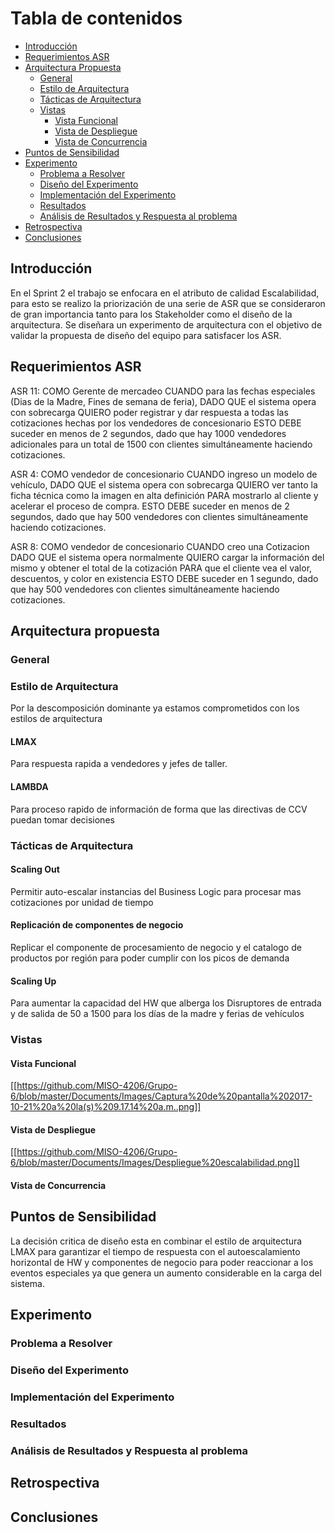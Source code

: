 # Tabla de contenidos
- [Introducción](#introducción)
- [Requerimientos ASR](#requerimientos-asr)
 - [Arquitectura Propuesta](#arquitectura-propuesta)
   - [General](#general)
   - [Estilo de Arquitectura](#estilo-de-arquitectura)
   - [Tácticas de Arquitectura](#tácticas-de-arquitectura)
    - [Vistas](#vistas)
      - [Vista Funcional](#vista-funcional)
      - [Vista de Despliegue](#vista-de-despliegue)
      - [Vista de Concurrencia](#vista-de-concurrencia)
- [Puntos de Sensibilidad](#puntos-de-sensibilidad)
 - [Experimento](#experimento)
   - [Problema a Resolver](#problema-a-resolver)
   - [Diseño del Experimento](#diseño-del-experimento)
   - [Implementación del Experimento](#implementación-del-experimento)
   - [Resultados](#resultados)
   - [Análisis de Resultados y Respuesta al problema](#análisis-de-resultados-y-respuesta-al-problema)
- [Retrospectiva](#retrospectiva)
- [Conclusiones](#conclusiones)




## Introducción

En el Sprint 2 el trabajo se enfocara en el atributo de calidad Escalabilidad, para esto se realizo la priorización de una serie de ASR que se consideraron de gran importancia tanto para los Stakeholder como el diseño de la arquitectura. Se diseñara un experimento de arquitectura con el objetivo de validar la propuesta de diseño del equipo para satisfacer los ASR.

## Requerimientos ASR

ASR 11: COMO Gerente de mercadeo CUANDO para las fechas especiales (Dias de la Madre, Fines de semana de feria), DADO QUE el sistema opera con sobrecarga QUIERO poder registrar y dar respuesta a todas las cotizaciones hechas por los vendedores de concesionario ESTO DEBE suceder en menos de 2 segundos, dado que hay 1000 vendedores adicionales para un total de 1500 con clientes simultáneamente haciendo cotizaciones. 


ASR 4: COMO vendedor de concesionario CUANDO ingreso un modelo de vehículo, DADO QUE el sistema opera con sobrecarga QUIERO ver tanto la ficha técnica como la imagen en alta definición PARA mostrarlo al cliente y acelerar el proceso de compra. ESTO DEBE suceder en menos de 2 segundos, dado que hay 500 vendedores con clientes simultáneamente haciendo cotizaciones. 

ASR 8: COMO vendedor de concesionario CUANDO creo una Cotizacion DADO QUE el sistema opera normalmente QUIERO cargar la información del mismo y obtener el total de la cotización PARA que el cliente vea el valor, descuentos, y color en existencia ESTO DEBE suceder en 1 segundo, dado que hay 500 vendedores con clientes simultáneamente haciendo cotizaciones. 

## Arquitectura propuesta

### General

### Estilo de Arquitectura
Por la descomposición dominante ya estamos comprometidos con los estilos de arquitectura

#### LMAX 
Para respuesta rapida a vendedores y jefes de taller.

#### LAMBDA 
Para proceso rapido de información de forma que las directivas de CCV puedan tomar decisiones 

### Tácticas de Arquitectura

#### Scaling Out 
Permitir auto-escalar instancias del Business Logic para procesar mas cotizaciones por unidad de tiempo 

#### Replicación de componentes de negocio
Replicar el componente de procesamiento de negocio y el catalogo de productos por región para poder cumplir con los picos de demanda

#### Scaling Up
Para aumentar la capacidad del HW que alberga los Disruptores de entrada y de salida de 50 a 1500 para los días de la madre y ferias de vehículos

### Vistas

#### Vista Funcional

[[https://github.com/MISO-4206/Grupo-6/blob/master/Documents/Images/Captura%20de%20pantalla%202017-10-21%20a%20la(s)%209.17.14%20a.m..png]]

#### Vista de Despliegue

[[https://github.com/MISO-4206/Grupo-6/blob/master/Documents/Images/Despliegue%20escalabilidad.png]]

#### Vista de Concurrencia

## Puntos de Sensibilidad

La decisión critica de diseño esta en combinar el estilo de arquitectura LMAX para garantizar el tiempo de respuesta con el autoescalamiento horizontal de HW y componentes de negocio para poder reaccionar a los eventos especiales ya que genera un aumento considerable en la carga del sistema.

## Experimento

### Problema a Resolver
### Diseño del Experimento
### Implementación del Experimento
### Resultados
### Análisis de Resultados y Respuesta al problema

## Retrospectiva
## Conclusiones


